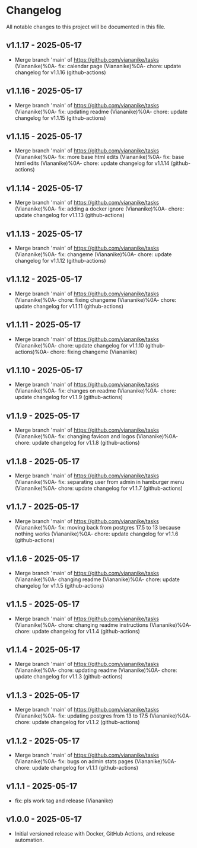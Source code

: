 # Changelog

All notable changes to this project will be documented in this file.

## v1.1.17 - 2025-05-17

- Merge branch 'main' of https://github.com/viananike/tasks (Viananike)%0A- fix: calendar page (Viananike)%0A- chore: update changelog for v1.1.16 (github-actions)

## v1.1.16 - 2025-05-17

- Merge branch 'main' of https://github.com/viananike/tasks (Viananike)%0A- fix: updating readme (Viananike)%0A- chore: update changelog for v1.1.15 (github-actions)

## v1.1.15 - 2025-05-17

- Merge branch 'main' of https://github.com/viananike/tasks (Viananike)%0A- fix: more base html edits (Viananike)%0A- fix: base html edits (Viananike)%0A- chore: update changelog for v1.1.14 (github-actions)

## v1.1.14 - 2025-05-17

- Merge branch 'main' of https://github.com/viananike/tasks (Viananike)%0A- fix: adding a docker ignore (Viananike)%0A- chore: update changelog for v1.1.13 (github-actions)

## v1.1.13 - 2025-05-17

- Merge branch 'main' of https://github.com/viananike/tasks (Viananike)%0A- fix: changeme (Viananike)%0A- chore: update changelog for v1.1.12 (github-actions)

## v1.1.12 - 2025-05-17

- Merge branch 'main' of https://github.com/viananike/tasks (Viananike)%0A- chore: fixing changeme (Viananike)%0A- chore: update changelog for v1.1.11 (github-actions)

## v1.1.11 - 2025-05-17

- Merge branch 'main' of https://github.com/viananike/tasks (Viananike)%0A- chore: update changelog for v1.1.10 (github-actions)%0A- chore: fixing changeme (Viananike)

## v1.1.10 - 2025-05-17

- Merge branch 'main' of https://github.com/viananike/tasks (Viananike)%0A- fix: changes on readme (Viananike)%0A- chore: update changelog for v1.1.9 (github-actions)

## v1.1.9 - 2025-05-17

- Merge branch 'main' of https://github.com/viananike/tasks (Viananike)%0A- fix: changing favicon and logos (Viananike)%0A- chore: update changelog for v1.1.8 (github-actions)

## v1.1.8 - 2025-05-17

- Merge branch 'main' of https://github.com/viananike/tasks (Viananike)%0A- fix: separating user from admin in hamburger menu (Viananike)%0A- chore: update changelog for v1.1.7 (github-actions)

## v1.1.7 - 2025-05-17

- Merge branch 'main' of https://github.com/viananike/tasks (Viananike)%0A- fix: moving back from postgres 17.5 to 13 because nothing works (Viananike)%0A- chore: update changelog for v1.1.6 (github-actions)

## v1.1.6 - 2025-05-17

- Merge branch 'main' of https://github.com/viananike/tasks (Viananike)%0A- changing readme (Viananike)%0A- chore: update changelog for v1.1.5 (github-actions)

## v1.1.5 - 2025-05-17

- Merge branch 'main' of https://github.com/viananike/tasks (Viananike)%0A- chore: changing readme instructions (Viananike)%0A- chore: update changelog for v1.1.4 (github-actions)

## v1.1.4 - 2025-05-17

- Merge branch 'main' of https://github.com/viananike/tasks (Viananike)%0A- chore: updating readme (Viananike)%0A- chore: update changelog for v1.1.3 (github-actions)

## v1.1.3 - 2025-05-17

- Merge branch 'main' of https://github.com/viananike/tasks (Viananike)%0A- fix: updating postgres from 13 to 17.5 (Viananike)%0A- chore: update changelog for v1.1.2 (github-actions)

## v1.1.2 - 2025-05-17

- Merge branch 'main' of https://github.com/viananike/tasks (Viananike)%0A- fix: bugs on admin stats pages (Viananike)%0A- chore: update changelog for v1.1.1 (github-actions)

## v1.1.1 - 2025-05-17

- fix: pls work tag and release (Viananike)

## v1.0.0 - 2025-05-17

- Initial versioned release with Docker, GitHub Actions, and release automation.
